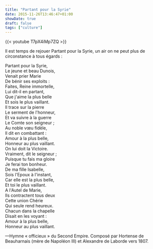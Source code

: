 ```yaml
---
title: "Partant pour la Syrie"
date: 2015-11-26T13:46:47+01:00
showDate: true
draft: false
tags: ["culture"]
---
```


{{< youtube T7pX4iMp7ZQ >}}

Il est temps de rejouer Partant pour la Syrie, un air on ne peut plus de circonstance à tous égards :

Partant pour la Syrie,  
Le jeune et beau Dunois,  
Venait prier Marie  
De bénir ses exploits :  
Faites, Reine immortelle,  
Lui dit-il en partant,  
Que j'aime la plus belle  
Et sois le plus vaillant.  
Il trace sur la pierre  
Le serment de l'honneur,  
Et va suivre à la guerre  
Le Comte son seigneur ;  
Au noble vœu fidèle,  
Il dit en combattant :  
Amour à la plus belle,  
Honneur au plus vaillant.  
On lui doit la Victoire.  
Vraiment, dit le seigneur ;  
Puisque tu fais ma gloire  
Je ferai ton bonheur.  
De ma fille Isabelle,  
Sois l'Epoux à l'instant,  
Car elle est la plus belle,  
Et toi le plus vaillant.  
A l'Autel de Marie,  
Ils contractent tous deux  
Cette union Chérie  
Qui seule rend heureux.  
Chacun dans la chapelle  
Disait en les voyant :  
Amour à la plus belle,  
Honneur au plus vaillant.

—Hymne &laquo;&nbsp;officieux&nbsp;&raquo; du Second Empire. Composé par Hortense de Beauharnais (mère de Napoléon III) et Alexandre de Laborde vers 1807.